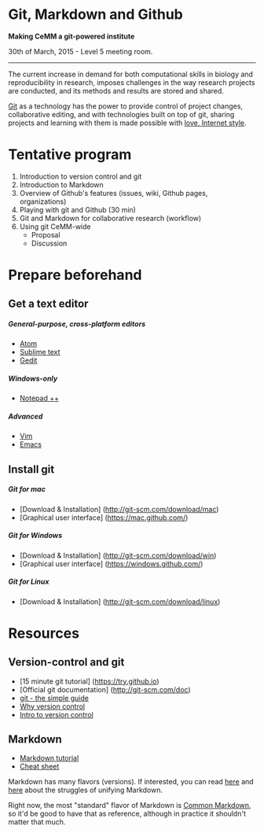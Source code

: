 Git, Markdown and Github
========================

**Making CeMM a git-powered institute**

30th of March, 2015 - Level 5 meeting room.

----------

The current increase in demand for both computational skills in biology and reproducibility in research, imposes challenges in the way research projects are conducted, and its methods and results are stored and shared. 

[Git](http://git-scm.com/) as a technology has the power to provide control of project changes, collaborative editing, and with technologies built on top of git, sharing projects and learning with them is made possible with [love, Internet style](https://www.youtube.com/watch?v=Xe1TZaElTAs).


# Tentative program
1. Introduction to version control and git
2. Introduction to Markdown
3. Overview of Github's features (issues, wiki, Github pages, organizations)
4. Playing with git and Github (30 min)
5. Git and Markdown for collaborative research (workflow)
6. Using git CeMM-wide
    + Proposal
    + Discussion


# Prepare beforehand
## Get a text editor
##### General-purpose, cross-platform editors
+ [Atom](https://atom.io/)
+ [Sublime text](http://www.sublimetext.com/)
+ [Gedit](https://wiki.gnome.org/Apps/Gedit)

##### Windows-only
+ [Notepad ++](http://notepad-plus-plus.org/)

##### Advanced
+ [Vim](http://www.vim.org/)
+ [Emacs](https://www.gnu.org/software/emacs/)

## Install git
##### Git for mac
+ [Download & Installation] (http://git-scm.com/download/mac)
+ [Graphical user interface] (https://mac.github.com/)

##### Git for Windows
+ [Download & Installation] (http://git-scm.com/download/win)
+ [Graphical user interface] (https://windows.github.com/)

##### Git for Linux
+ [Download & Installation] (http://git-scm.com/download/linux)


# Resources
## Version-control and git
+ [15 minute git tutorial] (https://try.github.io)
+ [Official git documentation] (http://git-scm.com/doc)
+ [git - the simple guide](http://rogerdudler.github.io/git-guide/)
+ [Why version control](http://gitolite.com/vc.html)
+ [Intro to version control](https://www.youtube.com/watch?v=gY2JwRfin1M)

## Markdown
+ [Markdown tutorial](https://guides.github.com/features/mastering-markdown/)
+ [Cheat sheet](https://github.com/adam-p/markdown-here/wiki/Markdown-Cheatsheet)

Markdown has many flavors (versions). If interested, you can read [here](http://blog.codinghorror.com/standard-flavored-markdown/) and [here](http://blog.codinghorror.com/standard-markdown-is-now-common-markdown/) about the struggles of unifying Markdown.

Right now, the most "standard" flavor of Markdown is [Common Markdown](http://commonmark.org/), so it'd be good to have that as reference, although in practice it shouldn't matter that much.
